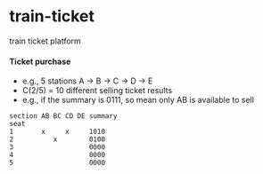 # train-ticket

train ticket platform

#### Ticket purchase

- e.g., 5 stations A -> B -> C -> D -> E
- C(2/5) = 10 different selling ticket results
- e.g., if the summary is 0111, so mean only AB is available to sell

```
section AB BC CD DE summary
seat
1       x     x     1010
2          x        0100
3                   0000
4                   0000
5                   0000

```
